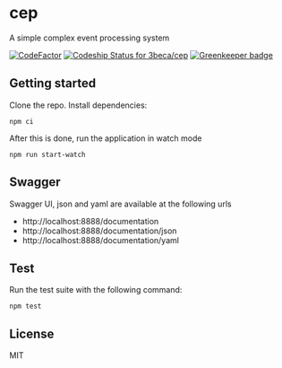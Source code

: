 # cep
A simple complex event processing system

[![CodeFactor](https://www.codefactor.io/repository/github/3beca/cep/badge)](https://www.codefactor.io/repository/github/3beca/cep)
[![Codeship Status for 3beca/cep](https://app.codeship.com/projects/899145b0-ca70-0137-5cc0-0edeb012ab79/status?branch=master)](https://app.codeship.com/projects/367897) [![Greenkeeper badge](https://badges.greenkeeper.io/3beca/cep.svg)](https://greenkeeper.io/)

## Getting started

Clone the repo. Install dependencies:

```
npm ci 
```

After this is done, run the application in watch mode

```
npm run start-watch
```

## Swagger

Swagger UI, json and yaml are available at the following urls

- http://localhost:8888/documentation
- http://localhost:8888/documentation/json
- http://localhost:8888/documentation/yaml

## Test

Run the test suite with the following command:

```
npm test
```

## License

MIT
